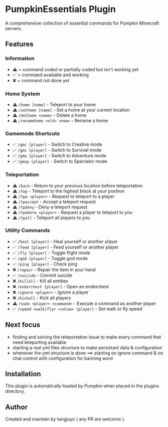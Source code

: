 # PumpkinEssentials Plugin

A comprehensive collection of essential commands for Pumpkin Minecraft servers.

## Features

### Information

- ⚠️ = command coded or partially coded but isn't working yet
- ✅ = command available and working 
- ❌ = command not done yet

### Home System

- ⚠️ `/home [name]` - Teleport to your home
- ⚠️ `/sethome [name]` - Set a home at your current location  
- ⚠️ `/delhome <name>` - Delete a home
- ⚠️ `/renamehome <old> <new>` - Rename a home

### Gamemode Shortcuts

- ✅ `/gmc [player]` - Switch to Creative mode
- ✅ `/gms [player]` - Switch to Survival mode
- ✅ `/gma [player]` - Switch to Adventure mode
- ✅ `/gmsp [player]` - Switch to Spectator mode

### Teleportation

- ⚠️ `/back` - Return to your previous location before teleportation
- ⚠️ `/top` - Teleport to the highest block at your position
- ⚠️ `/tpa <player>` - Request to teleport to a player
- ⚠️ `/tpaccept` - Accept a teleport request
- ⚠️ `/tpdeny` - Deny a teleport request
- ⚠️ `/tpahere <player>` - Request a player to teleport to you
- ⚠️ `/tpall` - Teleport all players to you

### Utility Commands

- ✅ `/heal [player]` - Heal yourself or another player
- ✅ `/feed [player]` - Feed yourself or another player
- ✅ `/fly [player]` - Toggle flight mode
- ✅ `/god [player]` - Toggle god mode
- ✅ `/ping [player]` - Check ping
- ❌ `/repair` - Repair the item in your hand
- ✅ `/suicide` - Commit suicide
- ❌ `/killall` - Kill all entities
- ❌ `/enderchest [player]` - Open an enderchest
- ❌ `/ignore <player>` - Ignore a player
- ❌ `/kickall` - Kick all players
- ⚠️ `/sudo <player> <command>` - Execute a command as another player
- ✅ `/speed <walk|fly> <value> [player]` - Set walk or fly speed

## Next focus

- finding and solving the teleportation issue to make every command that need teleporting available
- starting a real yml files structure to make persistant data & configuration 
- whenever the yml structure is done ==> starting on ignore command & on chat control with configuration for banning word

## Installation

This plugin is automatically loaded by Pumpkin when placed in the plugins directory.

## Author

Created and maintain by tangjuyo ( any PR are welcome ).

